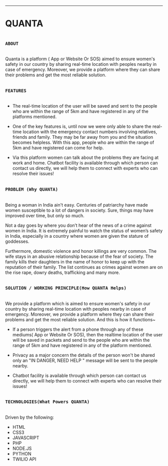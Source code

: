 --------------------------------------------
<h1>QUANTA</h1>

<pre><h4>ABOUT</h4></pre>
Quanta is a platform ( App or Website Or SOS) aimed to ensure women's safety in 
our country by sharing real-time location with peoples nearby in case of emergency. 
Moreover, we provide a platform where they can share their problems and get the most
reliable solution.

<pre><h4>FEATURES</h4></pre>
 
* The real-time location of the user will be saved and sent to the people who are within
the range of 5km and have registered in any of the platforms mentioned.
 
* One of the key features is, until now we were only able to share the real-time location
with the emergency contact numbers involving relatives, friends and family. They may be
far away from you and the situation becomes helpless. With this app, people who are within
the range of 5km and have registered can come for help.

* Via this platform women can talk about the problems they are facing at work and home.
Chatbot facility is available through which person can contact us directly, we will help
them to connect with experts who can resolve their issues!

<pre><h4>PROBLEM (Why QUANTA)</h4></pre>
Being a woman in India ain't easy. Centuries of patriarchy have made women susceptible to 
a lot of dangers in society. Sure, things may have improved over time, but only so much.

Not a day goes by where you don’t hear of the news of a crime against women in India. 
It is extremely painful to watch the status of women’s safety in India, especially in a 
country where women are given the stature of goddesses. 

Furthermore, domestic violence and honor killings are very common. The wife stays in an abusive 
relationship because of the fear of society. The family kills their daughters in the name of honor 
to keep up with the reputation of their family. The list continues as crimes against women are on 
the rise rape, dowry deaths, trafficking and many more.


<pre><h4>SOLUTION / WORKING PRINCIPLE(How QUANTA Helps)</h4></pre>
We provide a platform which is aimed to ensure women's safety in 
our country by sharing real-time location with peoples nearby in case of emergency. 
Moreover, we provide a platform where they can share their problems and get the most
reliable solution. And this is how it functions~

* If a person triggers the alert from a phone through any of these mediums( App or Website Or SOS),
then the realtime location of the user will be saved in packets and send to the people who are within
the range of 5km and have registered in any of the platform mentioned.

* Privacy as a major concern the details of the person won't be shared only an "IN DANGER, NEED HELP " 
message will be sent to the people nearby.

* Chatbot facility is available through which person can contact us directly, we will help them to connect
with experts who can resolve their issues!

<pre><h4>TECHNOLOGIES(What Powers QUANTA)</h4></pre>
Driven by the following:
* HTML
* CSS3
* JAVASCRIPT
* PHP
* NODE.JS
* PYTHON
* TWILIO API 


